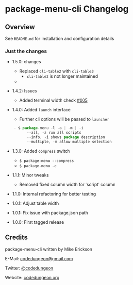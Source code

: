 # package-menu-cli Changelog

## Overview

See `README.md` for installation and configuration details

### Just the changes

- 1.5.0: changes
  - Replaced `cli-table2` with `cli-table3`
    - `cli-table2` is not longer maintained
  -
- 1.4.2: Issues
  - Added terminal width check [#005](https://github.com/mikeerickson/pkg-menu-cli/issues/5)

- 1.4.0: Added `launch` interface
  - Further cli options will be passed to `launcher`

```js
    - $ package-menu -l -a | -m | -i
          --all, -a run all scripts
          --info, -i shows package description
          --multiple, -m allow multiple selection
```

- 1.3.0: Added `compress` switch
  - `$ package-menu --compress`
  - `$ package-menu -c`

- 1.1.1: Minor tweaks
  - Removed fixed column width for 'script' column

- 1.1.0: Internal refactoring for better testing

- 1.0.1: Adjust table width

- 1.0.1: Fix issue with package.json path

- 1.0.0: First tagged release

## Credits

package-menu-cli written by Mike Erickson

E-Mail: [codedungeon@gmail.com](mailto:codedungeon@gmail.com)

Twitter: [@codedungeon](http://twitter.com/codedungeon)

Website: [codedungeon.org](http://codedungeon.org)
